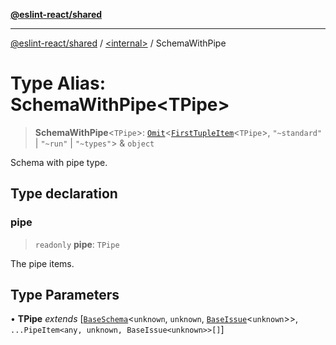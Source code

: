 [**@eslint-react/shared**](../../README.md)

***

[@eslint-react/shared](../../README.md) / [\<internal\>](../README.md) / SchemaWithPipe

# Type Alias: SchemaWithPipe\<TPipe\>

> **SchemaWithPipe**\<`TPipe`\>: [`Omit`](Omit.md)\<[`FirstTupleItem`](FirstTupleItem.md)\<`TPipe`\>, `"~standard"` \| `"~run"` \| `"~types"`\> & `object`

Schema with pipe type.

## Type declaration

### pipe

> `readonly` **pipe**: `TPipe`

The pipe items.

## Type Parameters

• **TPipe** *extends* \[[`BaseSchema`](../interfaces/BaseSchema.md)\<`unknown`, `unknown`, [`BaseIssue`](../interfaces/BaseIssue.md)\<`unknown`\>\>, `...PipeItem<any, unknown, BaseIssue<unknown>>[]`\]
